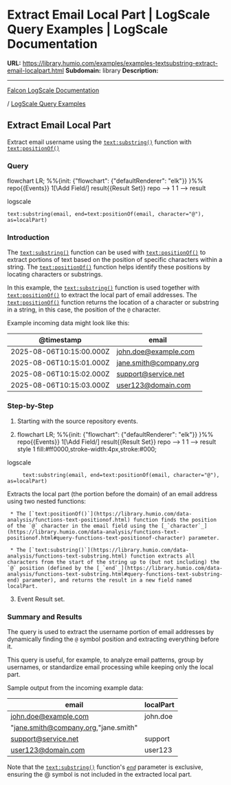# Extract Email Local Part | LogScale Query Examples | LogScale Documentation

**URL:** https://library.humio.com/examples/examples-textsubstring-extract-email-localpart.html
**Subdomain:** library
**Description:** 

---

[Falcon LogScale Documentation](https://library.humio.com)

/ [LogScale Query Examples](examples.html)

## Extract Email Local Part

Extract email username using the [`text:substring()`](https://library.humio.com/data-analysis/functions-text-substring.html) function with [`text:positionOf()`](https://library.humio.com/data-analysis/functions-text-positionof.html)

### Query

flowchart LR; %%{init: {"flowchart": {"defaultRenderer": "elk"}} }%% repo{{Events}} 1[\Add Field/] result{{Result Set}} repo --> 1 1 --> result

logscale
    
    
    text:substring(email, end=text:positionOf(email, character="@"), as=localPart)

### Introduction

The [`text:substring()`](https://library.humio.com/data-analysis/functions-text-substring.html) function can be used with [`text:positionOf()`](https://library.humio.com/data-analysis/functions-text-positionof.html) to extract portions of text based on the position of specific characters within a string. The [`text:positionOf()`](https://library.humio.com/data-analysis/functions-text-positionof.html) function helps identify these positions by locating characters or substrings. 

In this example, the [`text:substring()`](https://library.humio.com/data-analysis/functions-text-substring.html) function is used together with [`text:positionOf()`](https://library.humio.com/data-analysis/functions-text-positionof.html) to extract the local part of email addresses. The [`text:positionOf()`](https://library.humio.com/data-analysis/functions-text-positionof.html) function returns the location of a character or substring in a string, in this case, the position of the `@` character. 

Example incoming data might look like this: 

@timestamp| email  
---|---  
2025-08-06T10:15:00.000Z| john.doe@example.com  
2025-08-06T10:15:01.000Z| jane.smith@company.org  
2025-08-06T10:15:02.000Z| support@service.net  
2025-08-06T10:15:03.000Z| user123@domain.com  
  
### Step-by-Step

  1. Starting with the source repository events.

  2. flowchart LR; %%{init: {"flowchart": {"defaultRenderer": "elk"}} }%% repo{{Events}} 1[\Add Field/] result{{Result Set}} repo --> 1 1 --> result style 1 fill:#ff0000,stroke-width:4px,stroke:#000;

logscale
         
         text:substring(email, end=text:positionOf(email, character="@"), as=localPart)

Extracts the local part (the portion before the domain) of an email address using two nested functions: 

     * The [`text:positionOf()`](https://library.humio.com/data-analysis/functions-text-positionof.html) function finds the position of the `@` character in the email field using the [_`character`_](https://library.humio.com/data-analysis/functions-text-positionof.html#query-functions-text-positionof-character) parameter. 

     * The [`text:substring()`](https://library.humio.com/data-analysis/functions-text-substring.html) function extracts all characters from the start of the string up to (but not including) the `@` position (defined by the [_`end`_](https://library.humio.com/data-analysis/functions-text-substring.html#query-functions-text-substring-end) parameter), and returns the result in a new field named localPart. 

  3. Event Result set.




### Summary and Results

The query is used to extract the username portion of email addresses by dynamically finding the `@` symbol position and extracting everything before it. 

This query is useful, for example, to analyze email patterns, group by usernames, or standardize email processing while keeping only the local part. 

Sample output from the incoming example data: 

email| localPart  
---|---  
john.doe@example.com| john.doe  
"jane.smith@company.org,"jane.smith"|   
support@service.net| support  
user123@domain.com| user123  
  
Note that the [`text:substring()`](https://library.humio.com/data-analysis/functions-text-substring.html) function's [_`end`_](https://library.humio.com/data-analysis/functions-text-substring.html#query-functions-text-substring-end) parameter is exclusive, ensuring the @ symbol is not included in the extracted local part.
